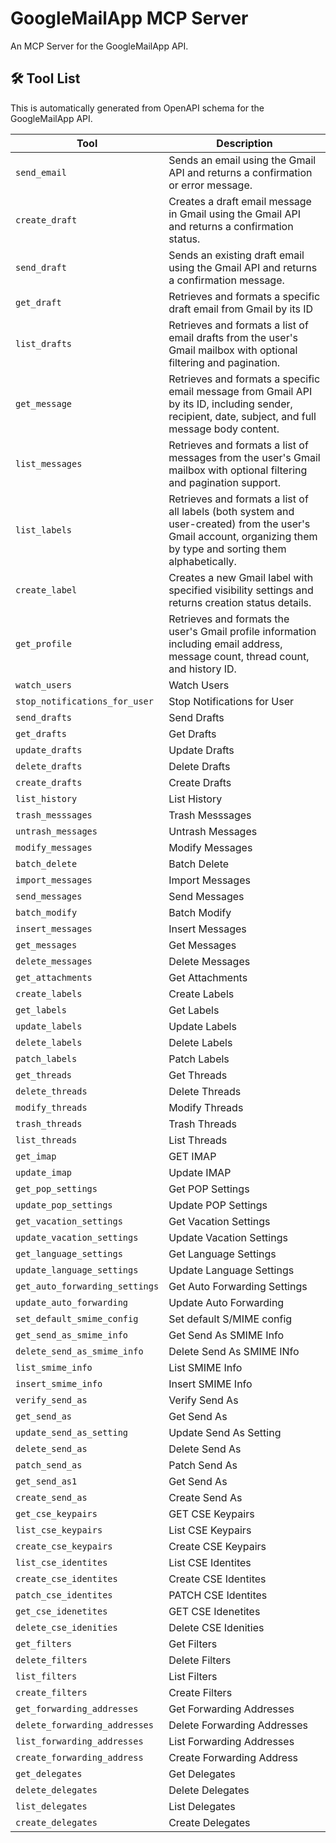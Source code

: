 # GoogleMailApp MCP Server

An MCP Server for the GoogleMailApp API.

## 🛠️ Tool List

This is automatically generated from OpenAPI schema for the GoogleMailApp API.


| Tool | Description |
|------|-------------|
| `send_email` | Sends an email using the Gmail API and returns a confirmation or error message. |
| `create_draft` | Creates a draft email message in Gmail using the Gmail API and returns a confirmation status. |
| `send_draft` | Sends an existing draft email using the Gmail API and returns a confirmation message. |
| `get_draft` | Retrieves and formats a specific draft email from Gmail by its ID |
| `list_drafts` | Retrieves and formats a list of email drafts from the user's Gmail mailbox with optional filtering and pagination. |
| `get_message` | Retrieves and formats a specific email message from Gmail API by its ID, including sender, recipient, date, subject, and full message body content. |
| `list_messages` | Retrieves and formats a list of messages from the user's Gmail mailbox with optional filtering and pagination support. |
| `list_labels` | Retrieves and formats a list of all labels (both system and user-created) from the user's Gmail account, organizing them by type and sorting them alphabetically. |
| `create_label` | Creates a new Gmail label with specified visibility settings and returns creation status details. |
| `get_profile` | Retrieves and formats the user's Gmail profile information including email address, message count, thread count, and history ID. |
| `watch_users` | Watch Users |
| `stop_notifications_for_user` | Stop Notifications for User |
| `send_drafts` | Send Drafts |
| `get_drafts` | Get Drafts |
| `update_drafts` | Update Drafts |
| `delete_drafts` | Delete Drafts |
| `create_drafts` | Create Drafts |
| `list_history` | List History |
| `trash_messsages` | Trash Messsages |
| `untrash_messages` | Untrash Messages |
| `modify_messages` | Modify Messages |
| `batch_delete` | Batch Delete |
| `import_messages` | Import Messages |
| `send_messages` | Send Messages |
| `batch_modify` | Batch Modify |
| `insert_messages` | Insert Messages |
| `get_messages` | Get Messages |
| `delete_messages` | Delete Messages |
| `get_attachments` | Get Attachments |
| `create_labels` | Create Labels |
| `get_labels` | Get Labels |
| `update_labels` | Update Labels |
| `delete_labels` | Delete Labels |
| `patch_labels` | Patch Labels |
| `get_threads` | Get Threads |
| `delete_threads` | Delete Threads |
| `modify_threads` | Modify Threads |
| `trash_threads` | Trash Threads |
| `list_threads` | List Threads |
| `get_imap` | GET IMAP |
| `update_imap` | Update IMAP |
| `get_pop_settings` | Get POP Settings |
| `update_pop_settings` | Update POP Settings |
| `get_vacation_settings` | Get Vacation Settings |
| `update_vacation_settings` | Update Vacation Settings |
| `get_language_settings` | Get Language Settings |
| `update_language_settings` | Update Language Settings |
| `get_auto_forwarding_settings` | Get Auto Forwarding Settings |
| `update_auto_forwarding` | Update Auto Forwarding |
| `set_default_smime_config` | Set default S/MIME config |
| `get_send_as_smime_info` | Get Send As SMIME Info |
| `delete_send_as_smime_info` | Delete Send As SMIME INfo |
| `list_smime_info` | List SMIME Info |
| `insert_smime_info` | Insert SMIME Info |
| `verify_send_as` | Verify Send As |
| `get_send_as` | Get Send As |
| `update_send_as_setting` | Update Send As Setting |
| `delete_send_as` | Delete Send As |
| `patch_send_as` | Patch Send As |
| `get_send_as1` | Get Send As |
| `create_send_as` | Create Send As |
| `get_cse_keypairs` | GET CSE Keypairs |
| `list_cse_keypairs` | List CSE Keypairs |
| `create_cse_keypairs` | Create CSE Keypairs |
| `list_cse_identites` | List CSE Identites |
| `create_cse_identites` | Create CSE Identites |
| `patch_cse_identites` | PATCH CSE Identites |
| `get_cse_idenetites` | GET CSE Idenetites |
| `delete_cse_idenities` | Delete CSE Idenities |
| `get_filters` | Get Filters |
| `delete_filters` | Delete Filters |
| `list_filters` | List Filters |
| `create_filters` | Create Filters |
| `get_forwarding_addresses` | Get Forwarding Addresses |
| `delete_forwarding_addresses` | Delete Forwarding Addresses |
| `list_forwarding_addresses` | List Forwarding Addresses |
| `create_forwarding_address` | Create Forwarding Address |
| `get_delegates` | Get Delegates |
| `delete_delegates` | Delete Delegates |
| `list_delegates` | List Delegates |
| `create_delegates` | Create Delegates |

